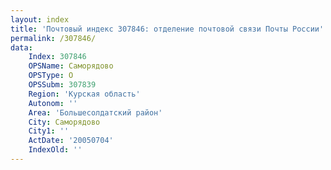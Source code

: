 ```yaml
---
layout: index
title: 'Почтовый индекс 307846: отделение почтовой связи Почты России'
permalink: /307846/
data:
    Index: 307846
    OPSName: Саморядово
    OPSType: О
    OPSSubm: 307839
    Region: 'Курская область'
    Autonom: ''
    Area: 'Большесолдатский район'
    City: Саморядово
    City1: ''
    ActDate: '20050704'
    IndexOld: ''
---
```

